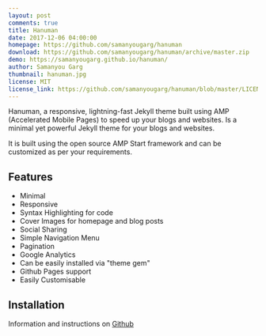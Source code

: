 ```yaml
---
layout: post
comments: true
title: Hanuman
date: 2017-12-06 04:00:00
homepage: https://github.com/samanyougarg/hanuman
download: https://github.com/samanyougarg/hanuman/archive/master.zip
demo: https://samanyougarg.github.io/hanuman/
author: Samanyou Garg
thumbnail: hanuman.jpg
license: MIT
license_link: https://github.com/samanyougarg/hanuman/blob/master/LICENSE
---
```


Hanuman, a responsive, lightning-fast Jekyll theme built using AMP (Accelerated Mobile Pages) to speed up your blogs and websites.
Is a minimal yet powerful Jekyll theme for your blogs and websites.

It is built using the open source AMP Start framework and can be customized as per your requirements.

## Features

* Minimal
* Responsive
* Syntax Highlighting for code
* Cover Images for homepage and blog posts
* Social Sharing
* Simple Navigation Menu
* Pagination
* Google Analytics
* Can be easily installed via "theme gem"
* Github Pages support
* Easily Customisable

## Installation

Information and instructions on [Github](https://github.com/samanyougarg/hanuman)
